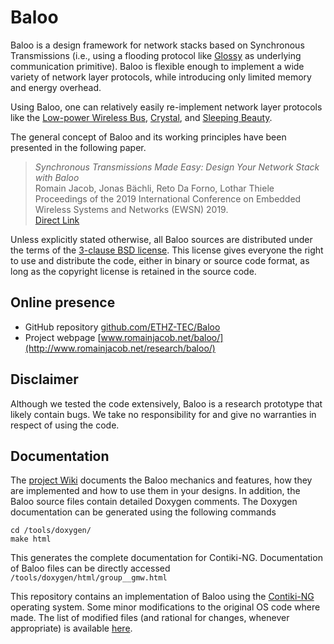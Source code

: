 # Baloo

Baloo is a design framework for network stacks based on Synchronous Transmissions (i.e., using a flooding protocol like [Glossy](https://sourceforge.net/p/contikiprojects/code/HEAD/tree/ethz.ch/glossy/) as underlying communication primitive). Baloo is flexible enough to implement a wide variety of network layer protocols, while introducing only limited memory and energy overhead. 

Using Baloo, one can relatively easily re-implement network layer protocols like the [Low-power Wireless Bus](https://github.com/ETHZ-TEC/LWB/blob/master/doc/papers/LWBSenSys12.pdf), [Crystal](http://disi.unitn.it/~picco/papers/ipsn18.pdf), and [Sleeping Beauty](http://www.chayansarkar.com/papers/chayan_mass16.pdf).

The general concept of Baloo and its working principles have been presented in the following paper. 
> *Synchronous Transmissions Made Easy: Design Your Network Stack with Baloo*  
Romain Jacob, Jonas Bächli, Reto Da Forno, Lothar Thiele   
Proceedings of the 2019 International Conference on Embedded Wireless Systems and Networks (EWSN) 2019.  
[Direct Link](https://www.research-collection.ethz.ch/handle/20.500.11850/324254)

Unless explicitly stated otherwise, all Baloo sources are distributed under the terms of the [3-clause BSD license](license). This license gives everyone the right to use and distribute the code, either in binary or source code format, as long as the copyright license is retained in the source code.

## Online presence
* GitHub repository   [github.com/ETHZ-TEC/Baloo](https://github.com/ETHZ-TEC/Baloo)
* Project webpage [www.romainjacob.net/baloo/](http://www.romainjacob.net/research/baloo/)

## Disclaimer 
Although we tested the code extensively, Baloo is a research prototype that likely contain bugs. We take no responsibility for and give no warranties in respect of using the code.

## Documentation

The [project Wiki](https://github.com/ETHZ-TEC/Baloo/wiki) documents the Baloo mechanics and features, how they are implemented and how to use them in your designs. 
In addition, the Baloo source files contain detailed Doxygen comments. The Doxygen documentation can be generated using the following commands
```
cd /tools/doxygen/
make html
```
This generates the complete documentation for Contiki-NG. Documentation of Baloo files can be directly accessed  `/tools/doxygen/html/group__gmw.html`

This repository contains an implementation of Baloo using the [Contiki-NG](http://contiki-ng.org/) operating system. Some minor modifications to the original OS code where made. The list of modified files (and rational for changes, whenever appropriate) is available [here](Contiki-change-files-log).
